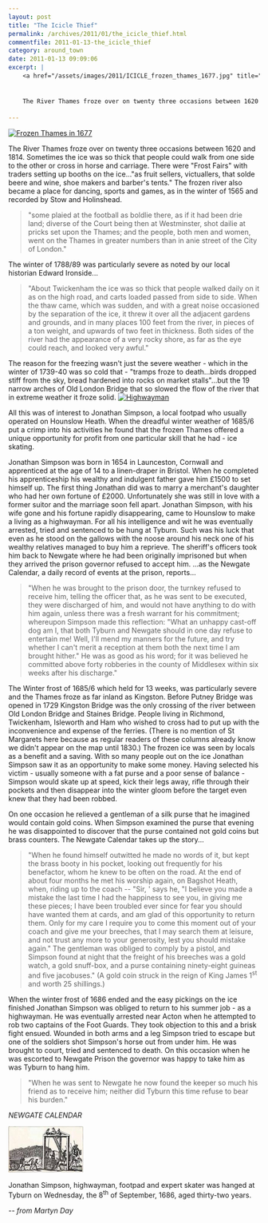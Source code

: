 ```yaml
---
layout: post
title: "The Icicle Thief"
permalink: /archives/2011/01/the_icicle_thief.html
commentfile: 2011-01-13-the_icicle_thief
category: around_town
date: 2011-01-13 09:09:06
excerpt: |
    <a href="/assets/images/2011/ICICLE_frozen_thames_1677.jpg" title="See larger version of - Frozen Thames in 1677"><img src="/assets/images/2011/ICICLE_frozen_thames_1677_thumb.jpg" width="150" height="92" alt="Frozen Thames in 1677" class="photo right" /></a>
    
    
    The River Thames froze over on twenty three occasions between 1620 and 1814. Sometimes the ice was so thick that people could walk from one side to the other or cross in horse and carriage. There were "Frost Fairs" with traders setting up booths on the ice..."as fruit sellers, victuallers, that solde beere and wine, shoe makers and barber's tents." The frozen river also became a place for dancing, sports and games, as in the winter of 1565 and recorded by Stow and Holinshead.

---
```


<a href="/assets/images/2011/ICICLE_frozen_thames_1677.jpg" title="See larger version of - Frozen Thames in 1677"><img src="/assets/images/2011/ICICLE_frozen_thames_1677_thumb.jpg" width="150" height="92" alt="Frozen Thames in 1677" class="photo right" /></a>

The River Thames froze over on twenty three occasions between 1620 and 1814. Sometimes the ice was so thick that people could walk from one side to the other or cross in horse and carriage. There were "Frost Fairs" with traders setting up booths on the ice..."as fruit sellers, victuallers, that solde beere and wine, shoe makers and barber's tents." The frozen river also became a place for dancing, sports and games, as in the winter of 1565 and recorded by Stow and Holinshead.

> "some plaied at the football as boldlie there, as if it had been drie land; diverse of the Court being then at Westminster, shot dailie at pricks set upon the Thames; and the people, both men and women, went on the Thames in greater numbers than in anie street of the City of London."

The winter of 1788/89 was particularly severe as noted by our local historian Edward Ironside...

> "About Twickenham the ice was so thick that people walked daily on it as on the high road, and carts loaded passed from side to side. When the thaw came, which was sudden, and with a great noise occasioned by the separation of the ice, it threw it over all the adjacent gardens and grounds, and in many places 100 feet from the river, in pieces of a ton weight, and upwards of two feet in thickness. Both sides of the river had the appearance of a very rocky shore, as far as the eye could reach, and looked very awful."

The reason for the freezing wasn't just the severe weather - which in the winter of 1739-40 was so cold that - "tramps froze to death...birds dropped stiff from the sky, bread hardened into rocks on market stalls"...but the 19 narrow arches of Old London Bridge that so slowed the flow of the river that in extreme weather it froze solid.
<a href="/assets/images/2011/ICICLE_highwayman.jpg" title="See larger version of - Highwayman"><img src="/assets/images/2011/ICICLE_highwayman_thumb.jpg" width="150" height="148" alt="Highwayman" class="photo right" /></a>

All this was of interest to Jonathan Simpson, a local footpad who usually operated on Hounslow Heath. When the dreadful winter weather of 1685/6 put a crimp into his activities he found that the frozen Thames offered a unique opportunity for profit from one particular skill that he had - ice skating.

Jonathan Simpson was born in 1654 in Launceston, Cornwall and apprenticed at the age of 14 to a linen-draper in Bristol. When he completed his apprenticeship his wealthy and indulgent father gave him £1500 to set himself up. The first thing Jonathan did was to marry a merchant's daughter who had her own fortune of £2000. Unfortunately she was still in love with a former suitor and the marriage soon fell apart. Jonathan Simpson, with his wife gone and his fortune rapidly disappearing, came to Hounslow to make a living as a highwayman. For all his intelligence and wit he was eventually arrested, tried and sentenced to be hung at Tyburn. Such was his luck that even as he stood on the gallows with the noose around his neck one of his wealthy relatives managed to buy him a reprieve. The sheriff's officers took him back to Newgate where he had been originally imprisoned but when they arrived the prison governor refused to accept him. ...as the Newgate Calendar, a daily record of events at the prison, reports...

> "When he was brought to the prison door, the turnkey refused to receive him, telling the officer that, as he was sent to be executed, they were discharged of him, and would not have anything to do with him again, unless there was a fresh warrant for his commitment; whereupon Simpson made this reflection: "What an unhappy cast-off dog am I, that both Tyburn and Newgate should in one day refuse to entertain me! Well, I'll mend my manners for the future, and try whether I can't merit a reception at them both the next time I am brought hither." He was as good as his word; for it was believed he committed above forty robberies in the county of Middlesex within six weeks after his discharge."

The Winter frost of 1685/6 which held for 13 weeks, was particularly severe and the Thames froze as far inland as Kingston. Before Putney Bridge was opened in 1729 Kingston Bridge was the only crossing of the river between Old London Bridge and Staines Bridge. People living in Richmond, Twickenham, Isleworth and Ham who wished to cross had to put up with the inconvenience and expense of the ferries. (There is no mention of St Margarets here because as regular readers of these columns already know we didn't appear on the map until 1830.) The frozen ice was seen by locals as a benefit and a saving. With so many people out on the ice Jonathan Simpson saw it as an opportunity to make some money. Having selected his victim - usually someone with a fat purse and a poor sense of balance - Simpson would skate up at speed, kick their legs away, rifle through their pockets and then disappear into the winter gloom before the target even knew that they had been robbed.

On one occasion he relieved a gentleman of a silk purse that he imagined would contain gold coins. When Simpson examined the purse that evening he was disappointed to discover that the purse contained not gold coins but brass counters. The Newgate Calendar takes up the story...

> "When he found himself outwitted he made no words of it, but kept the brass booty in his pocket, looking out frequently for his benefactor, whom he knew to be often on the road. At the end of about four months he met his worship again, on Bagshot Heath, when, riding up to the coach -- "Sir, ' says he, "I believe you made a mistake the last time I had the happiness to see you, in giving me these pieces; I have been troubled ever since for fear you should have wanted them at cards, and am glad of this opportunity to return them. Only for my care I require you to come this moment out of your coach and give me your breeches, that I may search them at leisure, and not trust any more to your generosity, lest you should mistake again." The gentleman was obliged to comply by a pistol, and Simpson found at night that the freight of his breeches was a gold watch, a gold snuff-box, and a purse containing ninety-eight guineas and five jacobuses." (A gold coin struck in the reign of King James 1<sup>st</sup> and worth 25 shillings.)

When the winter frost of 1686 ended and the easy pickings on the ice finished Jonathan Simpson was obliged to return to his summer job - as a highwayman. He was eventually arrested near Acton when he attempted to rob two captains of the Foot Guards. They took objection to this and a brisk fight ensued. Wounded in both arms and a leg Simpson tried to escape but one of the soldiers shot Simpson's horse out from under him. He was brought to court, tried and sentenced to death. On this occasion when he was escorted to Newgate Prison the governor was happy to take him as was Tyburn to hang him.

> "When he was sent to Newgate he now found the keeper so much his friend as to receive him; neither did Tyburn this time refuse to bear his burden."

<cite>NEWGATE CALENDAR</cite>

<div markdown="1" class="box">
<a href="https://stmargarets.london/images/ICICLE_tyburn.bmp" title="See larger version of - Tyburn"><img src="/assets/images/2011/ICICLE_tyburn_thumb.bmp" width="150" height="92" alt="Tyburn" class="photo left" /></a>

Jonathan Simpson, highwayman, footpad and expert skater was hanged at Tyburn on Wednesday, the 8<sup>th</sup> of September, 1686, aged thirty-two years.

</div>
<cite>-- from Martyn Day</cite>
